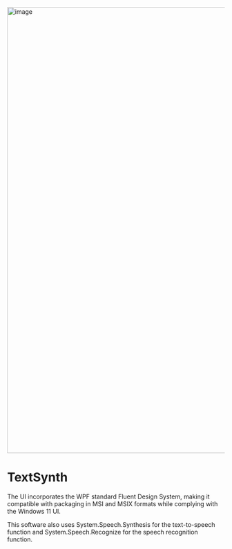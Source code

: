<img width="1920" height="1032" alt="image" src="https://github.com/user-attachments/assets/beceee28-8587-49c3-9c6e-5ded5e20e2ec" />

# TextSynth

The UI incorporates the WPF standard Fluent Design System, making it compatible with packaging in MSI and MSIX formats while complying with the Windows 11 UI.

This software also uses System.Speech.Synthesis for the text-to-speech function and System.Speech.Recognize for the speech recognition function.
